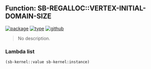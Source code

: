 ## Function: SB-REGALLOC::VERTEX-INITIAL-DOMAIN-SIZE
[![package](https://img.shields.io/badge/Package-SB--REGALLOC-5f9ea0.svg?style=social&colorA=999999)](../) [![type](https://img.shields.io/badge/Type-Function-5f9ea0.svg?style=social&colorA=999999)](../#function) [![github](https://img.shields.io/badge/GitHub-View_the_source-5f9ea0.svg?style=social&colorA=999999&logo=github)](https://github.com/sbcl/sbcl/blob/master/src/compiler/pack-iterative.lisp/) 

> No description.

### Lambda list
```cl
(sb-kernel::value sb-kernel:instance)
```
